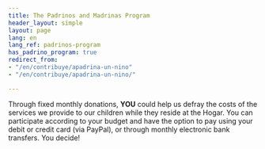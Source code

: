 ```yaml
---
title: The Padrinos and Madrinas Program
header_layout: simple
layout: page
lang: en
lang_ref: padrinos-program
has_padrino_program: true
redirect_from:
- "/en/contribuye/apadrina-un-nino"
- "/en/contribuye/apadrina-un-nino/"

---
```

Through fixed monthly donations, **YOU** could help us defray the costs of the services we provide to our children while they reside at the Hogar. You can participate according to your budget and have the option to pay using your debit or credit card (via PayPal), or through monthly electronic bank transfers. You decide!
